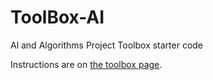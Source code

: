 # ToolBox-AI

Al and Algorithms Project Toolbox starter code

Instructions are on [the toolbox page](https://toolboxes.olin.build/algorithms-and-ai/).
